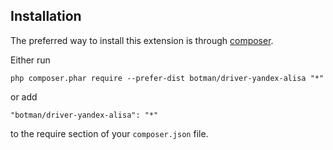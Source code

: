 Installation
------------

The preferred way to install this extension is through [composer](http://getcomposer.org/download/).

Either run

```
php composer.phar require --prefer-dist botman/driver-yandex-alisa "*"
```

or add

```
"botman/driver-yandex-alisa": "*"
```

to the require section of your `composer.json` file.

